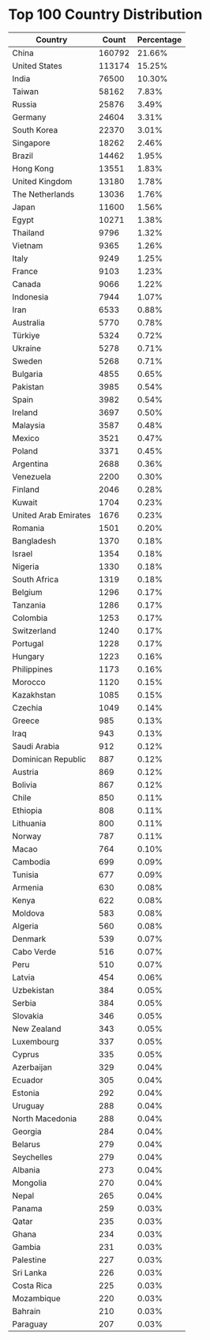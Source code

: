 # Top 100 Country Distribution
| Country | Count | Percentage |
|----|----|----|
| China | 160792 | 21.66% |
| United States | 113174 | 15.25% |
| India | 76500 | 10.30% |
| Taiwan | 58162 | 7.83% |
| Russia | 25876 | 3.49% |
| Germany | 24604 | 3.31% |
| South Korea | 22370 | 3.01% |
| Singapore | 18262 | 2.46% |
| Brazil | 14462 | 1.95% |
| Hong Kong | 13551 | 1.83% |
| United Kingdom | 13180 | 1.78% |
| The Netherlands | 13036 | 1.76% |
| Japan | 11600 | 1.56% |
| Egypt | 10271 | 1.38% |
| Thailand | 9796 | 1.32% |
| Vietnam | 9365 | 1.26% |
| Italy | 9249 | 1.25% |
| France | 9103 | 1.23% |
| Canada | 9066 | 1.22% |
| Indonesia | 7944 | 1.07% |
| Iran | 6533 | 0.88% |
| Australia | 5770 | 0.78% |
| Türkiye | 5324 | 0.72% |
| Ukraine | 5278 | 0.71% |
| Sweden | 5268 | 0.71% |
| Bulgaria | 4855 | 0.65% |
| Pakistan | 3985 | 0.54% |
| Spain | 3982 | 0.54% |
| Ireland | 3697 | 0.50% |
| Malaysia | 3587 | 0.48% |
| Mexico | 3521 | 0.47% |
| Poland | 3371 | 0.45% |
| Argentina | 2688 | 0.36% |
| Venezuela | 2200 | 0.30% |
| Finland | 2046 | 0.28% |
| Kuwait | 1704 | 0.23% |
| United Arab Emirates | 1676 | 0.23% |
| Romania | 1501 | 0.20% |
| Bangladesh | 1370 | 0.18% |
| Israel | 1354 | 0.18% |
| Nigeria | 1330 | 0.18% |
| South Africa | 1319 | 0.18% |
| Belgium | 1296 | 0.17% |
| Tanzania | 1286 | 0.17% |
| Colombia | 1253 | 0.17% |
| Switzerland | 1240 | 0.17% |
| Portugal | 1228 | 0.17% |
| Hungary | 1223 | 0.16% |
| Philippines | 1173 | 0.16% |
| Morocco | 1120 | 0.15% |
| Kazakhstan | 1085 | 0.15% |
| Czechia | 1049 | 0.14% |
| Greece | 985 | 0.13% |
| Iraq | 943 | 0.13% |
| Saudi Arabia | 912 | 0.12% |
| Dominican Republic | 887 | 0.12% |
| Austria | 869 | 0.12% |
| Bolivia | 867 | 0.12% |
| Chile | 850 | 0.11% |
| Ethiopia | 808 | 0.11% |
| Lithuania | 800 | 0.11% |
| Norway | 787 | 0.11% |
| Macao | 764 | 0.10% |
| Cambodia | 699 | 0.09% |
| Tunisia | 677 | 0.09% |
| Armenia | 630 | 0.08% |
| Kenya | 622 | 0.08% |
| Moldova | 583 | 0.08% |
| Algeria | 560 | 0.08% |
| Denmark | 539 | 0.07% |
| Cabo Verde | 516 | 0.07% |
| Peru | 510 | 0.07% |
| Latvia | 454 | 0.06% |
| Uzbekistan | 384 | 0.05% |
| Serbia | 384 | 0.05% |
| Slovakia | 346 | 0.05% |
| New Zealand | 343 | 0.05% |
| Luxembourg | 337 | 0.05% |
| Cyprus | 335 | 0.05% |
| Azerbaijan | 329 | 0.04% |
| Ecuador | 305 | 0.04% |
| Estonia | 292 | 0.04% |
| Uruguay | 288 | 0.04% |
| North Macedonia | 288 | 0.04% |
| Georgia | 284 | 0.04% |
| Belarus | 279 | 0.04% |
| Seychelles | 279 | 0.04% |
| Albania | 273 | 0.04% |
| Mongolia | 270 | 0.04% |
| Nepal | 265 | 0.04% |
| Panama | 259 | 0.03% |
| Qatar | 235 | 0.03% |
| Ghana | 234 | 0.03% |
| Gambia | 231 | 0.03% |
| Palestine | 227 | 0.03% |
| Sri Lanka | 226 | 0.03% |
| Costa Rica | 225 | 0.03% |
| Mozambique | 220 | 0.03% |
| Bahrain | 210 | 0.03% |
| Paraguay | 207 | 0.03% |
